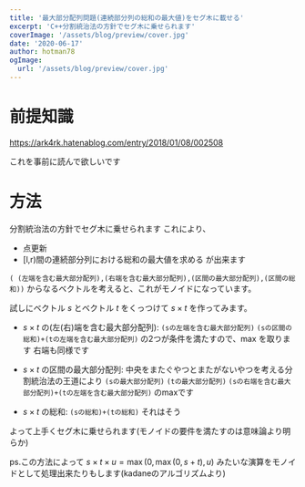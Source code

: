 ```yaml
---
title: '最大部分配列問題(連続部分列の総和の最大値)をセグ木に載せる'
excerpt: 'C++分割統治法の方針でセグ木に乗せられます'
coverImage: '/assets/blog/preview/cover.jpg'
date: '2020-06-17'
author: hotman78
ogImage:
  url: '/assets/blog/preview/cover.jpg'
---
```


# 前提知識
https://ark4rk.hatenablog.com/entry/2018/01/08/002508

これを事前に読んで欲しいです

# 方法
分割統治法の方針でセグ木に乗せられます
これにより、
- 点更新
- [l,r)間の連続部分列における総和の最大値を求める
が出来ます

`( (左端を含む最大部分配列),(右端を含む最大部分配列),(区間の最大部分配列),(区間の総和))`
からなるベクトルを考えると、これがモノイドになっています。

試しにベクトル $s$ とベクトル $t$ をくっつけて $s\times t$ を作ってみます。


-  $s\times t$ の(左(右)端を含む最大部分配列):
`(sの左端を含む最大部分配列)`
`(sの区間の総和)+(tの左端を含む最大部分配列)`
の2つが条件を満たすので、max を取ります
右端も同様です


- $s\times t$ の区間の最大部分配列:
中央をまたぐやつとまたがないやつを考える分割統治法の王道により
`(sの最大部分配列)`
`(tの最大部分配列)`
`(sの右端を含む最大部分配列)+(tの左端を含む最大部分配列)`
のmaxです


- $s\times t$ の総和:
`(sの総和)+(tの総和)`
それはそう

よって上手くセグ木に乗せられます(モノイドの要件を満たすのは意味論より明らか)

ps.この方法によって $s \times t \times u=\max(0,\max(0,s+t),u)$ みたいな演算をモノイドとして処理出来たりもします(kadaneのアルゴリズムより)